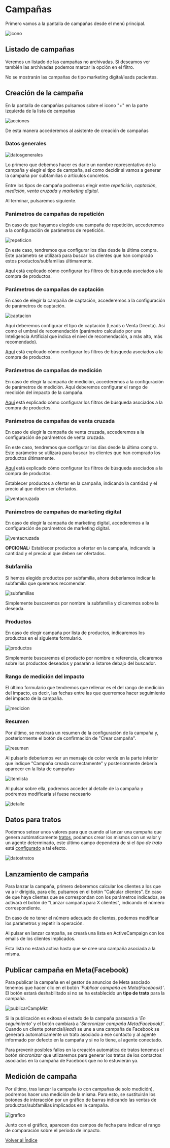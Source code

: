 # Campañas
Primero vamos a la pantalla de campañas desde el menú principal.

![icono](./img/icono.png)

## Listado de campañas

Veremos un listado de las campañas no archivadas. Si deseamos ver también las archivadas podemos marcar la opción en el filtro.

No se mostrarán las campañas de tipo marketing digital/leads pacientes.

## Creación de la campaña

En la pantalla de campañias pulsamos sobre el icono "+" en la parte izquierda de la lista de campañas

![acciones](./img/acciones.png)

De esta manera accederemos al asistente de creación de campañas

### Datos generales

![datosgenerales](./img/datosgenerales.png)

Lo primero que debemos hacer es darle un nombre representativo de la campaña y elegir el tipo de campaña, así como decidir si vamos a generar la campaña por subfamilias o artículos concretos.

Entre los tipos de campaña podremos elegir entre *repetición*, *captación*, *medición*, *venta cruzada* y *marketing digital*.

Al terminar, pulsaremos siguiente.

### Parámetros de campañas de repetición

En caso de que hayamos elegido una campaña de repetición, accederemos a la configuración de parámetros de repetición.

![repeticion](./img/repeticion.png)

En este caso, tendremos que configurar los días desde la última compra. Este parámetro se utilizará para buscar los clientes que han comprado estos productos/subfamilias últimamente.

[Aquí](./listas_productos.md) está explicado cómo configurar los filtros de búsqueda asociados a la compra de productos.

### Parámetros de campañas de captación

En caso de elegir la campaña de captación, accederemos a la configuración de parámetros de captación.

![captacion](./img/captacion.png)

Aquí deberemos configurar el tipo de captación (Leads o Venta Directa). Así como el umbral de recomendación (parámetro calculado por una Inteligencia Artificial que indica el nivel de recomendación, a más alto, más recomendado).

[Aquí](./listas_productos.md) está explicado cómo configurar los filtros de búsqueda asociados a la compra de productos.

### Parámetros de campañas de medición

En caso de elegir la campaña de medición, accederemos a la configuración de parámetros de medición. Aquí deberemos configurar el rango de medición del impacto de la campaña.

[Aquí](./listas_productos.md) está explicado cómo configurar los filtros de búsqueda asociados a la compra de productos.

### Parámetros de campañas de venta cruzada

En caso de elegir la campaña de venta cruzada, accederemos a la configuración de parámetros de venta cruzada.

En este caso, tendremos que configurar los días desde la última compra. Este parámetro se utilizará para buscar los clientes que han comprado los productos últimamente.

[Aquí](./listas_productos.md) está explicado cómo configurar los filtros de búsqueda asociados a la compra de productos.

Establecer productos a ofertar en la campaña, indicando la cantidad y el precio al que deben ser ofertados.

![ventacruzada](./img/ventacruzada.png)

### Parámetros de campañas de marketing digital

En caso de elegir la campaña de marketing digital, accederemos a la configuración de parámetros de marketing digital.

![ventacruzada](./img/ventacruzada.png)

**OPCIONAL:** Establecer productos a ofertar en la campaña, indicando la cantidad y el precio al que deben ser ofertados.



### Subfamilia

Si hemos elegido productos por subfamilia, ahora deberíamos indicar la subfamilia que queremos recomendar.

![subfamilias](./img/subfamilias.png)

Simplemente buscaremos por nombre la subfamilia y clicaremos sobre la deseada.

### Productos

En caso de elegir campaña por lista de productos, indicaremos los productos en el siguiente formulario.

![productos](./img/productos.png)

Simplemente buscaremos el producto por nombre o referencia, clicaremos sobre los productos deseados y pasarán a listarse debajo del buscador.

### Rango de medición del impacto

El último formulario que tendremos que rellenar es el del rango de medición del impacto, es decir, las fechas entre las que querremos hacer seguimiento del impacto de la campaña.

![medicion](./img/medicion.png)

### Resumen

Por último, se mostrará un resumen de la configuración de la campaña y, posteriormente el botón de confirmación de "Crear campaña".

![resumen](./img/resumen.png)

Al pulsarlo deberíamos ver un mensaje de color verde en la parte inferior que indique "Campaña creada correctamente" y posteriormente debería aparecer en la lista de campañas

![itemlista](./img/itemlista.png)

Al pulsar sobre ella, podremos acceder al detalle de la campaña y podremos modificarla si fuese necesario

![detalle](./img/detalle.png)

## Datos para tratos

Podemos setear unos valores para que cuando al lanzar una campaña que genera autómaticamente [tratos](../tratoscampanias/index.md), podamos crear los mismos con un valor y un agente determinado, este último campo dependerá de si el *tipo de trato* está [configurado](../tipostrato/index.md) a tal efecto.  

![datostratos](./img/datostratos.png)

## Lanzamiento de campaña

Para lanzar la campaña, primero deberemos calcular los clientes a los que va a ir dirigida, para ello, pulsamos en el botón "Calcular clientes". En caso de que haya clientes que se correspondan con los parámetros indicados, se activará el botón de "Lanzar campaña para X clientes", indicando el número correspondiente.

En caso de no tener el número adecuado de clientes, podemos modificar los parámetros y repetir la operación.

Al pulsar en lanzar campaña, se creará una lista en ActiveCampaign con los emails de los clientes implicados.

Esta lista no estará activa hasta que se cree una campaña asociada a la misma.


## Publicar campaña en Meta(Facebook)

Para publicar la campaña en el gestor de anuncios de Meta asociado tenemos que hacer clic en el botón *'Publicar campaña en Meta(Facebook)'*. El botón estará deshabilitado si no se ha establecido un **tipo de trato** para la campaña.

![publicarCampMkt](./img/publicarCampMkt.png)

Si la publicación es exitosa el estado de la campaña parasará a *'En seguimiento'* y el botón cambiará a *'Sincronizar campaña Meta(Facebook)'*. Cuando un cliente potencial(*lead*) se une a una campaña de Facebook se generará automaticamente un trato asociado a ese contacto y al agente informado por defecto en la campaña y si no lo tiene, al agente conectado.

Para prevenir posibles fallos en la creación automática de tratos tenemos el botón *sincronizar* que utlizaremos para generar los tratos de los contactos asociados en la campaña de Facebook que no lo estuvierán ya.

## Medición de campaña

Por último, tras lanzar la campaña (o con campañas de solo medición), podremos hacer una medición de la misma. Para esto, se sustituirán los botones de interacción por un gráfico de barras indicando las ventas de productos/subfamilias implicados en la campaña.

![grafico](./img/grafico.png)

Junto con el gráfico, aparecen dos campos de fecha para indicar el rango de comparación sobre el periodo de impacto.

[Volver al Índice](../../../index.md)
